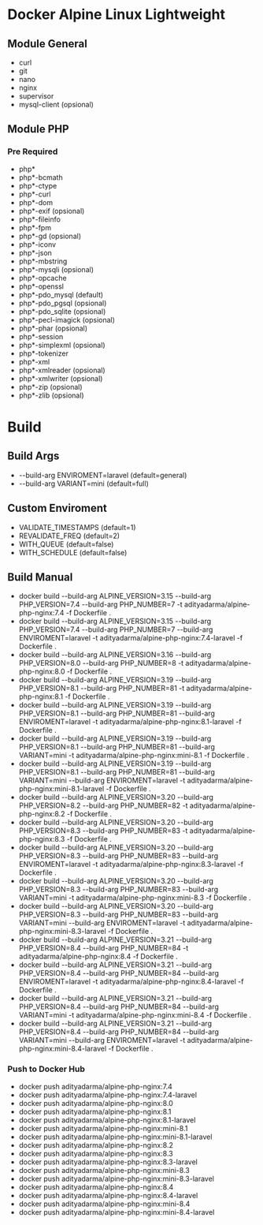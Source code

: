 # Docker Alpine Linux Lightweight

## Module General
- curl
- git
- nano
- nginx
- supervisor
- mysql-client (opsional)

## Module PHP
### Pre Required
- php*
- php*-bcmath
- php*-ctype
- php*-curl
- php*-dom
- php*-exif (opsional)
- php*-fileinfo
- php*-fpm
- php*-gd (opsional)
- php*-iconv
- php*-json
- php*-mbstring
- php*-mysqli (opsional)
- php*-opcache
- php*-openssl
- php*-pdo_mysql (default)
- php*-pdo_pgsql (opsional)
- php*-pdo_sqlite (opsional)
- php*-pecl-imagick (opsional)
- php*-phar (opsional)
- php*-session
- php*-simplexml (opsional)
- php*-tokenizer
- php*-xml
- php*-xmlreader (opsional)
- php*-xmlwriter (opsional)
- php*-zip (opsional)
- php*-zlib (opsional)

# Build

## Build Args
- --build-arg ENVIROMENT=laravel (default=general)
- --build-arg VARIANT=mini (default=full)

## Custom Enviroment
- VALIDATE_TIMESTAMPS (default=1)
- REVALIDATE_FREQ (default=2)
- WITH_QUEUE (default=false)
- WITH_SCHEDULE (default=false)

## Build Manual
- docker build --build-arg ALPINE_VERSION=3.15 --build-arg PHP_VERSION=7.4 --build-arg PHP_NUMBER=7 -t adityadarma/alpine-php-nginx:7.4 -f Dockerfile .
- docker build --build-arg ALPINE_VERSION=3.15 --build-arg PHP_VERSION=7.4 --build-arg PHP_NUMBER=7 --build-arg ENVIROMENT=laravel -t adityadarma/alpine-php-nginx:7.4-laravel -f Dockerfile .
- docker build --build-arg ALPINE_VERSION=3.16 --build-arg PHP_VERSION=8.0 --build-arg PHP_NUMBER=8 -t adityadarma/alpine-php-nginx:8.0 -f Dockerfile .
- docker build --build-arg ALPINE_VERSION=3.19 --build-arg PHP_VERSION=8.1 --build-arg PHP_NUMBER=81 -t adityadarma/alpine-php-nginx:8.1 -f Dockerfile .
- docker build --build-arg ALPINE_VERSION=3.19 --build-arg PHP_VERSION=8.1 --build-arg PHP_NUMBER=81 --build-arg ENVIROMENT=laravel -t adityadarma/alpine-php-nginx:8.1-laravel -f Dockerfile .
- docker build --build-arg ALPINE_VERSION=3.19 --build-arg PHP_VERSION=8.1 --build-arg PHP_NUMBER=81 --build-arg VARIANT=mini -t adityadarma/alpine-php-nginx:mini-8.1 -f Dockerfile .
- docker build --build-arg ALPINE_VERSION=3.19 --build-arg PHP_VERSION=8.1 --build-arg PHP_NUMBER=81 --build-arg VARIANT=mini --build-arg ENVIROMENT=laravel -t adityadarma/alpine-php-nginx:mini-8.1-laravel -f Dockerfile .
- docker build --build-arg ALPINE_VERSION=3.20 --build-arg PHP_VERSION=8.2 --build-arg PHP_NUMBER=82 -t adityadarma/alpine-php-nginx:8.2 -f Dockerfile .
- docker build --build-arg ALPINE_VERSION=3.20 --build-arg PHP_VERSION=8.3 --build-arg PHP_NUMBER=83 -t adityadarma/alpine-php-nginx:8.3 -f Dockerfile .
- docker build --build-arg ALPINE_VERSION=3.20 --build-arg PHP_VERSION=8.3 --build-arg PHP_NUMBER=83 --build-arg ENVIROMENT=laravel -t adityadarma/alpine-php-nginx:8.3-laravel -f Dockerfile .
- docker build --build-arg ALPINE_VERSION=3.20 --build-arg PHP_VERSION=8.3 --build-arg PHP_NUMBER=83 --build-arg VARIANT=mini -t adityadarma/alpine-php-nginx:mini-8.3 -f Dockerfile .
- docker build --build-arg ALPINE_VERSION=3.20 --build-arg PHP_VERSION=8.3 --build-arg PHP_NUMBER=83 --build-arg VARIANT=mini --build-arg ENVIROMENT=laravel -t adityadarma/alpine-php-nginx:mini-8.3-laravel -f Dockerfile .
- docker build --build-arg ALPINE_VERSION=3.21 --build-arg PHP_VERSION=8.4 --build-arg PHP_NUMBER=84 -t adityadarma/alpine-php-nginx:8.4 -f Dockerfile .
- docker build --build-arg ALPINE_VERSION=3.21 --build-arg PHP_VERSION=8.4 --build-arg PHP_NUMBER=84 --build-arg ENVIROMENT=laravel -t adityadarma/alpine-php-nginx:8.4-laravel -f Dockerfile .
- docker build --build-arg ALPINE_VERSION=3.21 --build-arg PHP_VERSION=8.4 --build-arg PHP_NUMBER=84 --build-arg VARIANT=mini -t adityadarma/alpine-php-nginx:mini-8.4 -f Dockerfile .
- docker build --build-arg ALPINE_VERSION=3.21 --build-arg PHP_VERSION=8.4 --build-arg PHP_NUMBER=84 --build-arg VARIANT=mini --build-arg ENVIROMENT=laravel -t adityadarma/alpine-php-nginx:mini-8.4-laravel -f Dockerfile .

### Push to Docker Hub
- docker push adityadarma/alpine-php-nginx:7.4
- docker push adityadarma/alpine-php-nginx:7.4-laravel
- docker push adityadarma/alpine-php-nginx:8.0
- docker push adityadarma/alpine-php-nginx:8.1
- docker push adityadarma/alpine-php-nginx:8.1-laravel
- docker push adityadarma/alpine-php-nginx:mini-8.1
- docker push adityadarma/alpine-php-nginx:mini-8.1-laravel
- docker push adityadarma/alpine-php-nginx:8.2
- docker push adityadarma/alpine-php-nginx:8.3
- docker push adityadarma/alpine-php-nginx:8.3-laravel
- docker push adityadarma/alpine-php-nginx:mini-8.3
- docker push adityadarma/alpine-php-nginx:mini-8.3-laravel
- docker push adityadarma/alpine-php-nginx:8.4
- docker push adityadarma/alpine-php-nginx:8.4-laravel
- docker push adityadarma/alpine-php-nginx:mini-8.4
- docker push adityadarma/alpine-php-nginx:mini-8.4-laravel